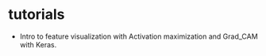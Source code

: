 # tutorials
- Intro to feature visualization with Activation maximization and Grad_CAM with Keras.

